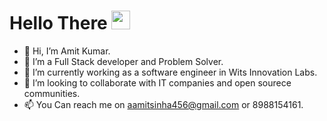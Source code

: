 # Hello There <img src="https://raw.githubusercontent.com/MartinHeinz/MartinHeinz/master/wave.gif" width="30px">
- 👋 Hi, I’m Amit Kumar.
- 👀 I’m a Full Stack developer and Problem Solver.
- 🌱 I’m currently working as a software engineer in Wits Innovation Labs.
- 💞️ I’m looking to collaborate with IT companies and open sourece communities.
- 📫 You Can reach me on aamitsinha456@gmail.com or 8988154161.

<!---
amitsinha07/amitsinha07 is a ✨ special ✨ repository because its `README.md` (this file) appears on your GitHub profile.
You can click the Preview link to take a look at your changes.
--->
